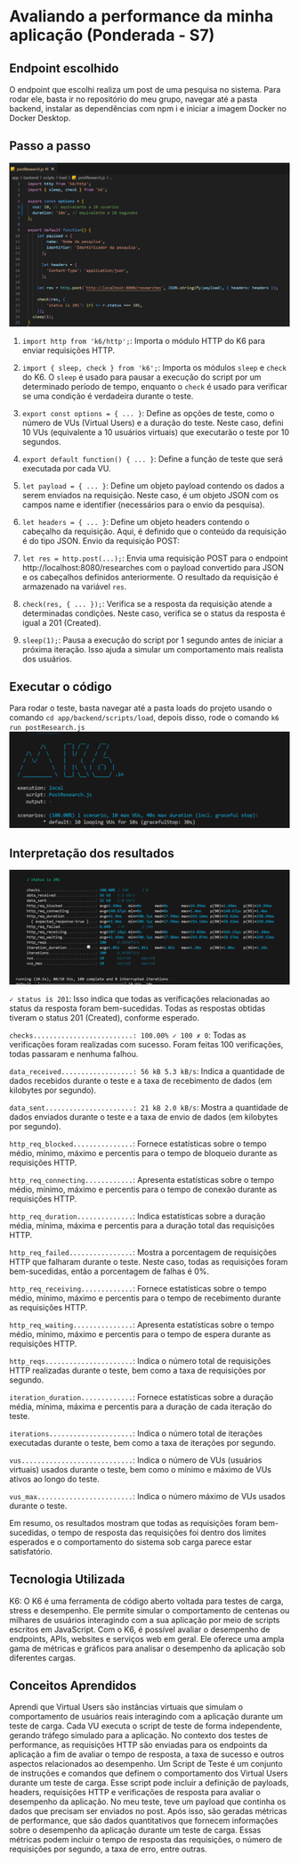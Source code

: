 # Avaliando a performance da minha aplicação (Ponderada - S7)

## Endpoint escolhido
O endpoint que escolhi realiza um post de uma pesquisa no sistema. Para rodar ele, basta ir no repositório do meu grupo, navegar até a pasta backend, instalar as dependências com npm i e iniciar a imagem Docker no Docker Desktop.

## Passo a passo
![Código](./assets/print-k6.png)

1. `import http from 'k6/http';`: Importa o módulo HTTP do K6 para enviar requisições HTTP. 

2. `import { sleep, check } from 'k6';`: Importa os módulos `sleep` e `check` do K6. O `sleep` é usado para pausar a execução do script por um determinado período de tempo, enquanto o `check` é usado para verificar se uma condição é verdadeira durante o teste.

3. `export const options = { ... }`: Define as opções de teste, como o número de VUs (Virtual Users) e a duração do teste. Neste caso, defini 10 VUs (equivalente a 10 usuários virtuais) que executarão o teste por 10 segundos.

4. `export default function() { ... }`: Define a função de teste que será executada por cada VU.

5. `let payload = { ... }`: Define um objeto payload contendo os dados a serem enviados na requisição. Neste caso, é um objeto JSON com os campos name e identifier (necessários para o envio da pesquisa).

6. `let headers = { ... }`: Define um objeto headers contendo o cabeçalho da requisição. Aqui, é definido que o conteúdo da requisição é do tipo JSON.
Envio da requisição POST:

7. `let res = http.post(...);`: Envia uma requisição POST para o endpoint http://localhost:8080/researches com o payload convertido para JSON e os cabeçalhos definidos anteriormente. O resultado da requisição é armazenado na variável `res`.

8. `check(res, { ... });`: Verifica se a resposta da requisição atende a determinadas condições. Neste caso, verifica se o status da resposta é igual a 201 (Created).

9. `sleep(1);`: Pausa a execução do script por 1 segundo antes de iniciar a próxima iteração. Isso ajuda a simular um comportamento mais realista dos usuários.

## Executar o código

Para rodar o teste, basta navegar até a pasta loads do projeto usando o comando `cd app/backend/scripts/load`, depois disso, rode o comando `k6 run postResearch.js`
![K6](./assets/details-k6.png)

## Interpretação dos resultados
![Resultados](./assets/results-k6.png)

`✓ status is 201`: Isso indica que todas as verificações relacionadas ao status da resposta foram bem-sucedidas. Todas as respostas obtidas tiveram o status 201 (Created), conforme esperado.

`checks.........................: 100.00% ✓ 100 ✗ 0`: Todas as verificações foram realizadas com sucesso. Foram feitas 100 verificações, todas passaram e nenhuma falhou.

`data_received..................: 56 kB 5.3 kB/s`: Indica a quantidade de dados recebidos durante o teste e a taxa de recebimento de dados (em kilobytes por segundo).

`data_sent......................: 21 kB 2.0 kB/s`: Mostra a quantidade de dados enviados durante o teste e a taxa de envio de dados (em kilobytes por segundo).

`http_req_blocked...............`: Fornece estatísticas sobre o tempo médio, mínimo, máximo e percentis para o tempo de bloqueio durante as requisições HTTP.

`http_req_connecting............`: Apresenta estatísticas sobre o tempo médio, mínimo, máximo e percentis para o tempo de conexão durante as requisições HTTP.

`http_req_duration..............`: Indica estatísticas sobre a duração média, mínima, máxima e percentis para a duração total das requisições HTTP.

`http_req_failed................`: Mostra a porcentagem de requisições HTTP que falharam durante o teste. Neste caso, todas as requisições foram bem-sucedidas, então a porcentagem de falhas é 0%.

`http_req_receiving.............`: Fornece estatísticas sobre o tempo médio, mínimo, máximo e percentis para o tempo de recebimento durante as requisições HTTP.

`http_req_waiting...............`: Apresenta estatísticas sobre o tempo médio, mínimo, máximo e percentis para o tempo de espera durante as requisições HTTP.

`http_reqs......................`: Indica o número total de requisições HTTP realizadas durante o teste, bem como a taxa de requisições por segundo.

`iteration_duration.............`: Fornece estatísticas sobre a duração média, mínima, máxima e percentis para a duração de cada iteração do teste.

`iterations.....................`: Indica o número total de iterações executadas durante o teste, bem como a taxa de iterações por segundo.

`vus............................`: Indica o número de VUs (usuários virtuais) usados durante o teste, bem como o mínimo e máximo de VUs ativos ao longo do teste.

`vus_max........................`: Indica o número máximo de VUs usados durante o teste.

Em resumo, os resultados mostram que todas as requisições foram bem-sucedidas, o tempo de resposta das requisições foi dentro dos limites esperados e o comportamento do sistema sob carga parece estar satisfatório.


## Tecnologia Utilizada
K6: O K6 é uma ferramenta de código aberto voltada para testes de carga, stress e desempenho. Ele permite simular o comportamento de centenas ou milhares de usuários interagindo com a sua aplicação por meio de scripts escritos em JavaScript. Com o K6, é possível avaliar o desempenho de endpoints, APIs, websites e serviços web em geral. Ele oferece uma ampla gama de métricas e gráficos para analisar o desempenho da aplicação sob diferentes cargas.

## Conceitos Aprendidos
Aprendi que Virtual Users são instâncias virtuais que simulam o comportamento de usuários reais interagindo com a aplicação durante um teste de carga. Cada VU executa o script de teste de forma independente, gerando tráfego simulado para a aplicação. No contexto dos testes de performance, as requisições HTTP são enviadas para os endpoints da aplicação a fim de avaliar o tempo de resposta, a taxa de sucesso e outros aspectos relacionados ao desempenho.
Um Script de Teste é um conjunto de instruções e comandos que definem o comportamento dos Virtual Users durante um teste de carga. Esse script pode incluir a definição de payloads, headers, requisições HTTP e verificações de resposta para avaliar o desempenho da aplicação. No meu teste, teve um payload que continha os dados que precisam ser enviados no post. Após isso, são geradas métricas de performance, que são dados quantitativos que fornecem informações sobre o desempenho da aplicação durante um teste de carga. Essas métricas podem incluir o tempo de resposta das requisições, o número de requisições por segundo, a taxa de erro, entre outras.
